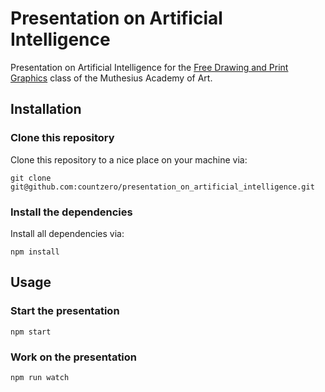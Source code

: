# Presentation on Artificial Intelligence

Presentation on Artificial Intelligence for the [Free Drawing and Print Graphics](https://en.muthesius-kunsthochschule.de/free-drawing-and-print-graphics/) class of the Muthesius Academy of Art.

## Installation

### Clone this repository

Clone this repository to a nice place on your machine via:

```
git clone git@github.com:countzero/presentation_on_artificial_intelligence.git
```

### Install the dependencies

Install all dependencies via:

```
npm install
```

## Usage

### Start the presentation

```
npm start
```

### Work on the presentation

```
npm run watch
```
